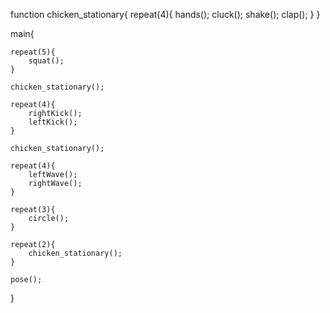 
function chicken_stationary{
    repeat(4){
        hands();
        cluck();
        shake();
        clap();
    }
}

main{

    repeat(5){
        squat();
    }

    chicken_stationary();

    repeat(4){
        rightKick();
        leftKick();
    }

    chicken_stationary();

    repeat(4){
        leftWave();
        rightWave();
    }

    repeat(3){
        circle();
    }

    repeat(2){
        chicken_stationary();
    }

    pose();
    
}